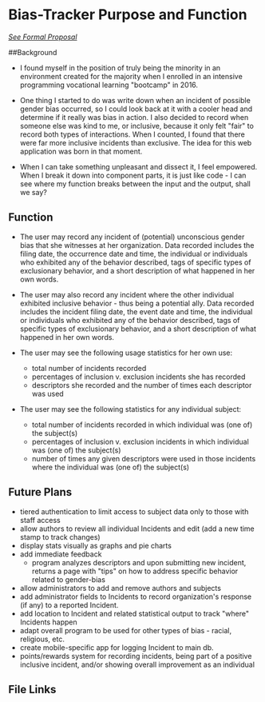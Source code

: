 # Bias-Tracker Purpose and Function

*[See Formal Proposal](Proposal_formal.md)*


##Background

* I found myself in the position of truly being the minority in an environment created for the majority when I enrolled in an intensive programming vocational learning "bootcamp" in 2016.

* One thing I started to do was write down when an incident of possible gender bias occurred, so I could look back at it with a cooler head and determine if it really was bias in action.  I also decided to record when someone else was kind to me, or inclusive, because it only felt "fair" to record both types of interactions.  When I counted, I found that there were far more inclusive incidents than exclusive.  The idea for this web application was born in that moment.

* When I can take something unpleasant and dissect it, I feel empowered.  When I break it down into component parts, it is just like code - I can see where my function breaks between the input and the output, shall we say?  


## Function

* The user may record any incident of (potential) unconscious gender bias that she witnesses at her organization.  Data recorded includes the filing date, the occurrence date and time, the individual or individuals who exhibited any of the behavior described, tags of specific types of exclusionary behavior, and a short description of what happened in her own words.

* The user may also record any incident where the other individual exhibited inclusive behavior - thus being a potential ally.  Data recorded includes the incident filing date, the event date and time, the individual or individuals who exhibited any of the behavior described, tags of specific types of exclusionary behavior, and a short description of what happened in her own words.

* The user may see the following usage statistics for her own use:
  * total number of incidents recorded
  * percentages of inclusion v. exclusion incidents she has recorded
  * descriptors she recorded and the number of times each descriptor was used

* The user may see the following statistics for any individual subject:
  * total number of incidents recorded in which individual was (one of) the subject(s)
  * percentages of inclusion v. exclusion incidents in which individual was (one of) the subject(s)
  * number of times any given descriptors were used in those incidents where the individual was (one of) the subject(s)


## Future Plans


* tiered authentication to limit access to subject data only to those with staff access
* allow authors to review all individual Incidents and edit (add a new time stamp to track changes)
* display stats visually as graphs and pie charts
* add immediate feedback
  * program analyzes descriptors and upon submitting new incident, returns a page with "tips" on how to address specific behavior related to gender-bias
* allow administrators to add and remove authors and subjects
* add administrator fields to Incidents to record organization's response (if any) to a reported Incident.
* add location to Incident and related statistical output to track "where" Incidents happen
* adapt overall program to be used for other types of bias - racial, religious, etc.
* create mobile-specific app for logging Incident to main db.
* points/rewards system for recording incidents, being part of a positive inclusive incident, and/or showing overall improvement as an individual

## File Links

